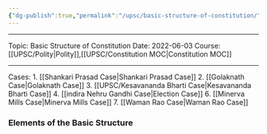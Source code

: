 ```yaml
---
{"dg-publish":true,"permalink":"/upsc/basic-structure-of-constitution/","dgHomeLink":true,"dgPassFrontmatter":false}
---
```


----
Topic: Basic Structure of Constitution
Date: 2022-06-03
Course: [[UPSC/Polity|Polity]],[[UPSC/Constitution MOC|Constitution MOC]] 

----




Cases:
	1. [[Shankari Prasad Case|Shankari Prasad Case]]
	2. [[Golaknath Case|Golaknath Case]]
	3. [[UPSC/Kesavananda Bharti Case|Kesavananda Bharti Case]]
	4. [[indira Nehru Gandhi Case|Election Case]] 
	6. [[Minerva Mills Case|Minerva Mills Case]]
	7. [[Waman Rao Case|Waman Rao Case]] 

### Elements of the Basic Structure

